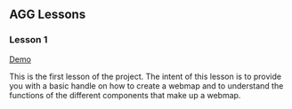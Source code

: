## AGG Lessons

### Lesson 1

[Demo](https://cdn.rawgit.com/AlbertaGeomaticsGroup/Learning-Material/6ca7202a/Lessons/Lesson-1/index.html) 

This is the first lesson of the project. The intent of this lesson is to provide you with a basic handle on how to create a webmap and to understand the functions of the different components that make up a webmap.
